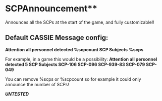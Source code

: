 # SCPAnnouncement**

Announces all the SCPs at the start of the game, and fully customizable!!

## Default CASSIE Message config:
**Attention all personnel detected %scpcount SCP Subjects %scps**

For example, in a game this would be a possibility:
**Attention all personnel detected 5 SCP Subjects SCP-106 SCP-096 SCP-939-83 SCP-079 SCP-049**

You can remove %scps or %scpcount so for example it could only announce the number of SCPs!

***__UNTESTED__***